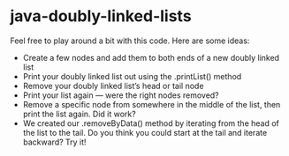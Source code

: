 # java-doubly-linked-lists

Feel free to play around a bit with this code. Here are some ideas:

- Create a few nodes and add them to both ends of a new doubly linked list
- Print your doubly linked list out using the .printList() method
- Remove your doubly linked list’s head or tail node
- Print your list again — were the right nodes removed?
- Remove a specific node from somewhere in the middle of the list, then print the list again. Did it work?
- We created our .removeByData() method by iterating from the head of the list to the tail. Do you think you could start at the tail and iterate backward? Try it!
